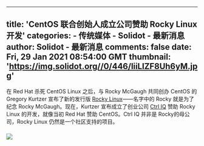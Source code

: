 
---
title: 'CentOS 联合创始人成立公司赞助 Rocky Linux 开发'
categories: 
    - 传统媒体
    - Solidot - 最新消息
author: Solidot - 最新消息
comments: false
date: Fri, 29 Jan 2021 08:54:00 GMT
thumbnail: 'https://img.solidot.org//0/446/liiLIZF8Uh6yM.jpg'
---

<div>   
<div class="p_mainnew">
          在 Red Hat 杀死 CentOS Linux 之后，与 Rocky McGaugh 共同创办 CentOS 的 Gregory Kurtzer 宣布了新的发行版 <a href="https://rockylinux.org/">Rocky Linux</a>——名字中的 Rocky 就是为了纪念 Rocky McGaugh。现在，Kurtzer 宣布成立了创业公司 <a href="https://ctrliq.com/">Ctrl IQ</a> 赞助 Rocky Linux 的开发，就像当初 Red Hat 赞助 CentOS。Ctrl IQ 并非是 Rocky的母公司，Rocky Linux 仍然是一个社区支持的项目。                      <br><br><img src="https://img.solidot.org//0/446/liiLIZF8Uh6yM.jpg" style="display:block;margin:5px 0" referrerpolicy="no-referrer">
        </div>
        
</div>
            